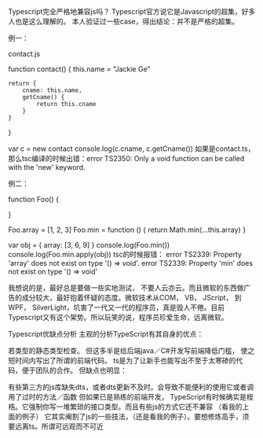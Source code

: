 Typescript完全严格地兼容js吗？
Typescript官方说它是Javascript的超集，好多人也是这么理解的。 本人验证过一些case，得出结论：并不是严格的超集。

例一：

contact.js

function contact() {
    this.name = "Jackie Ge"

    return {
        cname: this.name,
        getCname() {
            return this.cname
        }
    }
}

var c = new contact
console.log(c.cname, c.getCname())
如果是contact.ts， 那么tsc编译的时候出错：error TS2350: Only a void function can be called with the 'new' keyword.

例二：

function Foo() {

}

Foo.array = [1, 2, 3]
Foo.min = function () {
    return Math.min(...this.array)
}

var obj = {
    array: [3, 6, 9]
}
console.log(Foo.min())
console.log(Foo.min.apply(obj))
tsc的时候报错：
error TS2339: Property 'array' does not exist on type '() => void'.
error TS2339: Property 'min' does not exist on type '() => void'

我想说的是，最好总是要做一些实地测试， 不要人云亦云。而且微软的东西做广告的成分较大，最好抱着怀疑的态度。微软技术从COM， VB， JScript， 到WPF， SilverLight，坑害了一代又一代的程序员，真是毁人不倦。目前Typescript又有这个架势。所以玩笑的说，程序员珍爱生命，远离微软。

Typescript优缺点分析
主观的分析TypeScript有其自身的优点：

若类型的静态类型检查。 但这多半是给后端java／C#开发写前端降低门槛， 使之短时间内写出了所谓的前端代码。
ts是为了让新手也能写出不至于太寒碜的代码，便于团队的合作。
但缺点也明显：

有些第三方的js库缺失dts，或者dts更新不及时。会导致不能便利的使用它或者调用了过时的方法／函数
但如果已是熟练的前端开发， TypeScript有时候确实是桎梏。它强制你写一堆繁琐的接口类型。而且有些js的方式它还不兼容 （看我的上面的例子）
它其实阉割了js的一些技法，（还是看我的例子）。要想修炼高手，须要远离ts。所谓可远观而不可近
